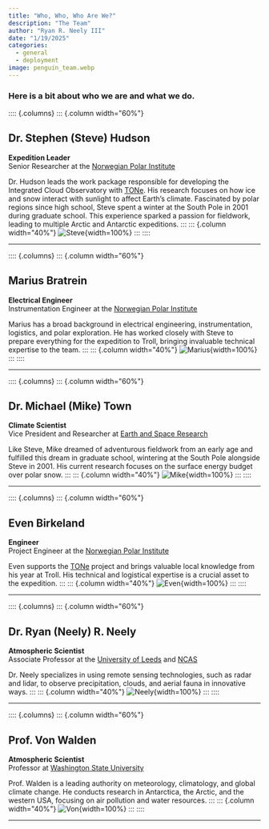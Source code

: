 ```yaml
---
title: "Who, Who, Who Are We?"
description: "The Team"
author: "Ryan R. Neely III"
date: "1/19/2025"
categories:
  - general
  - deployment
image: penguin_team.webp
---
```

### Here is a bit about who we are and what we do.

:::: {.columns}
::: {.column width="60%"}
## Dr. Stephen (Steve) Hudson  
**Expedition Leader**  
Senior Researcher at the [Norwegian Polar Institute](https://www.npolar.no/)

Dr. Hudson leads the work package responsible for developing the Integrated Cloud Observatory with [TONe](https://www.npolar.no/en/tone/). His research focuses on how ice and snow interact with sunlight to affect Earth’s climate. Fascinated by polar regions since high school, Steve spent a winter at the South Pole in 2001 during graduate school. This experience sparked a passion for fieldwork, leading to multiple Arctic and Antarctic expeditions.
:::
::: {.column width="40%"}
![Steve](steve.jpg){width=100%}
:::
::::

---

:::: {.columns}
::: {.column width="60%"}
## Marius Bratrein  
**Electrical Engineer**  
Instrumentation Engineer at the [Norwegian Polar Institute](https://www.npolar.no/)

Marius has a broad background in electrical engineering, instrumentation, logistics, and polar exploration. He has worked closely with Steve to prepare everything for the expedition to Troll, bringing invaluable technical expertise to the team.
:::
::: {.column width="40%"}
![Marius](marius.png){width=100%}
:::
::::

---

:::: {.columns}
::: {.column width="60%"}
## Dr. Michael (Mike) Town  
**Climate Scientist**  
Vice President and Researcher at [Earth and Space Research](https://www.esr.org/)

Like Steve, Mike dreamed of adventurous fieldwork from an early age and fulfilled this dream in graduate school, wintering at the South Pole alongside Steve in 2001. His current research focuses on the surface energy budget over polar snow.
:::
::: {.column width="40%"}
![Mike](mike.jpg){width=100%}
:::
::::

---

:::: {.columns}
::: {.column width="60%"}
## Even Birkeland  
**Engineer**  
Project Engineer at the [Norwegian Polar Institute](https://www.npolar.no/)

Even supports the [TONe](https://www.npolar.no/en/tone/) project and brings valuable local knowledge from his year at Troll. His technical and logistical expertise is a crucial asset to the expedition.
:::
::: {.column width="40%"}
![Even](even.jpg){width=100%}
:::
::::

---

:::: {.columns}
::: {.column width="60%"}
## Dr. Ryan (Neely) R. Neely  
**Atmospheric Scientist**  
Associate Professor at the [University of Leeds](https://environment.leeds.ac.uk/see/staff/1447/dr-ryan-neely-iii) and [NCAS](https://ncas.ac.uk/)

Dr. Neely specializes in using remote sensing technologies, such as radar and lidar, to observe precipitation, clouds, and aerial fauna in innovative ways.
:::
::: {.column width="40%"}
![Neely](neely.png){width=100%}
:::
::::

---

:::: {.columns}
::: {.column width="60%"}
## Prof. Von Walden  
**Atmospheric Scientist**  
Professor at [Washington State University](https://ce.wsu.edu/faculty/walden/)

Prof. Walden is a leading authority on meteorology, climatology, and global climate change. He conducts research in Antarctica, the Arctic, and the western USA, focusing on air pollution and water resources.
:::
::: {.column width="40%"}
![Von](von.jpg){width=100%}
:::
::::

---


<!-- Here is a breakdown of our team:

Dr. Stephen (Steve) Hudson (Expedition Leader) is a Senior Researcher at the [Norwegian Polar Institute](https://www.npolar.no/) and leads work package responsible for devleoping the Integrated Cloud Observatory with [TONe](https://www.npolar.no/en/tone/). His research focuses mostly on the ways in which ice and snow interact with sunlight to affect Earth’s climate. He became fascinated by the polar regions before high school, and by university, he set his sights on spending a winter at the South Pole. In 2001, he lived this dream during graduate school, sparking a passion for fieldwork that’s taken him on multiple trips to both the Arctic and Antarctic.

![Steve](steve.jpg){width=50%}

Marius Bratrein (Electrical Engineer) is an Instrumentation Engineer within the [Norwegian Polar Institute](https://www.npolar.no/). Marius has a broad background in electrical engineering, instrumentation, logisitics and polar exploration.  Marius has worked hand in hand with Steve to prepare everything for the expedition to Troll.

![Marius](marius.png){width=50%}

Dr Michael (Mike) Town (Climate Scientist) is the Vice President of and Researcher at [Earth and Space Research] (https://www.esr.org/). Similar to Steve, Mike also dreamed of adventurous fieldwork from an early age and had these fullfilled in graduate school by wintering over at the South Pole alngside Steve in 2001. Mike current research focuses on the surface energy budget over polar snow. 

![Mike](mike.jpg){width=50%}

Even Birkeland (Engineer) is a Project Engineer within Norwegian Polar Institute supporting the [TONe](https://www.npolar.no/en/tone/) project. Even has previously spent a year at Troll and brings valuable local knowledge along with technical and logisitical expertise support to the project. 

![Even](even.jpg){width=50%}

Dr. Ryan (Neely) R. Neely (Atmospheric Scientist) is an Associate Professor at the [University of Leeds](https://environment.leeds.ac.uk/see/staff/1447/dr-ryan-neely-iii) and the UK's [National Centre for Atmospheric Science](https://ncas.ac.uk/). Neely focuses on using remote sensing technology (radar and lidar) to observe precipitation, clouds and aerial fauna in new ways. 

![Neely](neely.png){width=50%}

Prof. Von Walden (Atmospheric Scientist) is a professor in the [Civil Engineering department at Washington State University](https://ce.wsu.edu/faculty/walden/). Walden is a leading authority on meteorology, climatology and global climatic change and conducts research in Antarctica and the Arctic as well as being a leader air pollution and water resources in the western USA.

![Von](von.jpg){width=50%} -->
